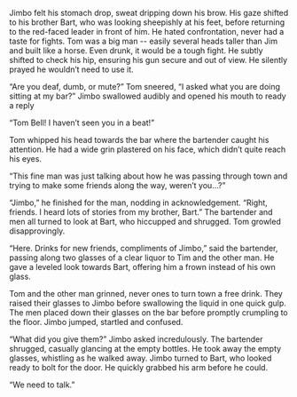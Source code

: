 Jimbo felt his stomach drop, sweat dripping down his brow. His gaze shifted to his brother Bart, who was looking sheepishly at his feet, before returning to the red-faced leader in front of him. He hated confrontation, never had a taste for fights. Tom was a big man -- easily several heads taller than Jim and built like a horse. Even drunk, it would be a tough fight. He subtly shifted to check his hip, ensuring his gun secure and out of view. He silently prayed he wouldn’t need to use it. 

“Are you deaf, dumb, or mute?” Tom sneered, “I asked what you are doing sitting at my bar?” Jimbo swallowed audibly and opened his mouth to ready a reply

“Tom Bell! I haven’t seen you in a beat!” 

Tom whipped his head towards the bar where the bartender caught his attention. He had a wide grin plastered on his face, which didn’t quite reach his eyes.

“This fine man was just talking about how he was passing through town and trying to make some friends along the way, weren’t you…?”

“Jimbo,” he finished for the man, nodding in acknowledgement. “Right, friends. I heard lots of stories from my brother, Bart.” The bartender and men all turned to look at Bart, who hiccupped and shrugged. Tom growled disapprovingly.

“Here. Drinks for new friends, compliments of Jimbo,” said the bartender, passing along two glasses of a clear liquor to Tim and the other man. He gave a leveled look towards Bart, offering him a frown instead of his own glass.

Tom and the other man grinned, never ones to turn town a free drink. They raised their glasses to Jimbo before swallowing the liquid in one quick gulp. The men placed down their glasses on the bar before promptly crumpling to the floor. Jimbo jumped, startled and confused. 

“What did you give them?” Jimbo asked incredulously. The bartender shrugged, casually glancing at the empty bottles. He took away the empty glasses, whistling as he walked away. Jimbo turned to Bart, who looked ready to bolt for the door. He quickly grabbed his arm before he could.

“We need to talk.” 
